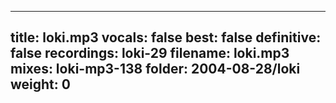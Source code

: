
---
title: loki.mp3
vocals: false
best: false
definitive: false
recordings: loki-29
filename: loki.mp3
mixes: loki-mp3-138
folder: 2004-08-28/loki
weight: 0
---
